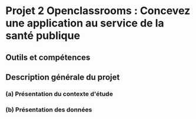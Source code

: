 # Projet 2 Openclassrooms : Concevez une application au service de la santé publique

## Outils et compétences


## Description générale du projet 

### (a) Présentation du contexte d'étude



### (b) Présentation des données

